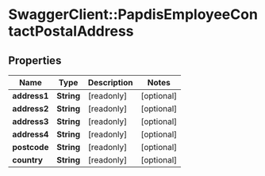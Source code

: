# SwaggerClient::PapdisEmployeeContactPostalAddress

## Properties
Name | Type | Description | Notes
------------ | ------------- | ------------- | -------------
**address1** | **String** | [readonly] | [optional] 
**address2** | **String** | [readonly] | [optional] 
**address3** | **String** | [readonly] | [optional] 
**address4** | **String** | [readonly] | [optional] 
**postcode** | **String** | [readonly] | [optional] 
**country** | **String** | [readonly] | [optional] 

